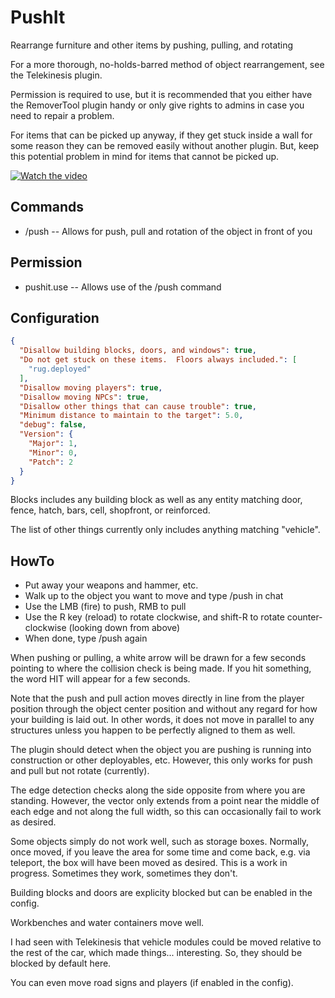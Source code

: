 # PushIt
Rearrange furniture and other items by pushing, pulling, and rotating

For a more thorough, no-holds-barred method of object rearrangement, see the Telekinesis plugin.

Permission is required to use, but it is recommended that you either have the RemoverTool plugin handy or only give rights to admins in case you need to repair a problem.

For items that can be picked up anyway, if they get stuck inside a wall for some reason they can be removed easily without another plugin.  But, keep this potential problem in mind for items that cannot be picked up.

[![Watch the video](https://i.imgur.com/uviGsoa.png)](https://www.youtube.com/watch?v=w-wzVZowWdE)


## Commands

 - /push -- Allows for push, pull and rotation of the object in front of you

## Permission

 - pushit.use -- Allows use of the /push command

## Configuration
```json
{
  "Disallow building blocks, doors, and windows": true,
  "Do not get stuck on these items.  Floors always included.": [
    "rug.deployed"
  ],
  "Disallow moving players": true,
  "Disallow moving NPCs": true,
  "Disallow other things that can cause trouble": true,
  "Minimum distance to maintain to the target": 5.0,
  "debug": false,
  "Version": {
    "Major": 1,
    "Minor": 0,
    "Patch": 2
  }
}
```
Blocks includes any building block as well as any entity matching door, fence, hatch, bars, cell, shopfront, or reinforced.

The list of other things currently only includes anything matching "vehicle".

## HowTo

 - Put away your weapons and hammer, etc.
 - Walk up to the object you want to move and type /push in chat
 - Use the LMB (fire) to push, RMB to pull
 - Use the R key (reload) to rotate clockwise, and shift-R to rotate counter-clockwise (looking down from above)
 - When done, type /push again

When pushing or pulling, a white arrow will be drawn for a few seconds pointing to where the collision check is being made.  If you hit something, the word HIT will appear for a few seconds.

Note that the push and pull action moves directly in line from the player position through the object center position and without any regard for how your building is laid out.  In other words, it does not move in parallel to any structures unless you happen to be perfectly aligned to them as well.

The plugin should detect when the object you are pushing is running into construction or other deployables, etc.  However, this only works for push and pull but not rotate (currently).

The edge detection checks along the side opposite from where you are standing.  However, the vector only extends from a point near the middle of each edge and not along the full width, so this can occasionally fail to work as desired.

Some objects simply do not work well, such as storage boxes.  Normally, once moved, if you leave the area for some time and come back, e.g. via teleport, the box will have been moved as desired.  This is a work in progress.  Sometimes they work, sometimes they don't.

Building blocks and doors are explicity blocked but can be enabled in the config.

Workbenches and water containers move well.

I had seen with Telekinesis that vehicle modules could be moved relative to the rest of the car, which made things... interesting.  So, they should be blocked by default here.

You can even move road signs and players (if enabled in the config).

